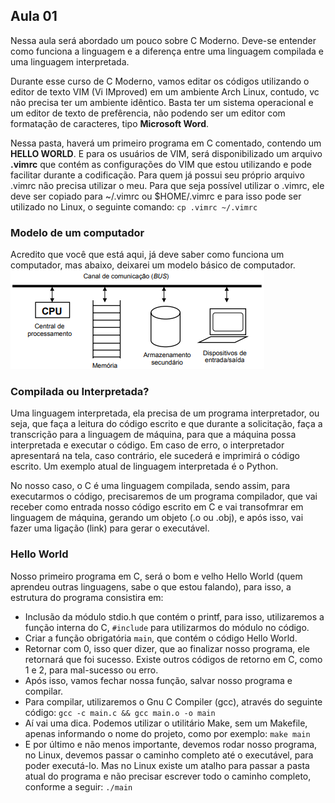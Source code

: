 ## **Aula 01**

Nessa aula será abordado um pouco sobre C Moderno. Deve-se entender como funciona a linguagem e a diferença entre uma linguagem compilada e uma linguagem interpretada.

Durante esse curso de C Moderno, vamos editar os códigos utilizando o editor de texto VIM (Vi IMproved) em um ambiente Arch Linux, contudo, vc não precisa ter um ambiente idêntico. Basta ter um sistema operacional e um editor de texto de prefêrencia, não podendo ser um editor com formatação de caracteres, tipo **Microsoft Word**.

Nessa pasta, haverá um primeiro programa em C comentado, contendo um **HELLO WORLD**. E para os usuários de VIM, será disponibilizado um arquivo **.vimrc** que contém as configurações do VIM que estou utilizando e pode facilitar durante a codificação. Para quem já possui seu próprio arquivo .vimrc não precisa utilizar o meu.
Para que seja possível utilizar o .vimrc, ele deve ser copiado para ~/.vimrc ou $HOME/.vimrc e para isso pode ser utilizado no Linux, o seguinte comando:
`cp .vimrc ~/.vimrc`

### **Modelo de um computador**
Acredito que você que está aqui, já deve saber como funciona um computador, mas abaixo, deixarei um modelo básico de computador.
![modeloComputador](Imagens/Modelo_Computador.png)

### **Compilada ou Interpretada?**
Uma linguagem interpretada, ela precisa de um programa interpretador, ou seja, que faça a leitura do código escrito e que durante a solicitação, faça a transcrição para a linguagem de máquina, para que a máquina possa interpretada e executar o código. Em caso de erro, o interpretador apresentará na tela, caso contrário, ele sucederá e imprimirá o código escrito. Um exemplo atual de linguagem interpretada é o Python.

No nosso caso, o C é uma linguagem compilada, sendo assim, para executarmos o código, precisaremos de um programa compilador, que vai receber como entrada nosso código escrito em C e vai transofmrar em linguagem de máquina, gerando um objeto (.o ou .obj), e após isso, vai fazer uma ligação (link) para gerar o executável.

### **Hello World**
Nosso primeiro programa em C, será o bom e velho Hello World (quem aprendeu outras linguagens, sabe o que estou falando), para isso, a estrutura do programa consistira em:
* Inclusão da módulo stdio.h que contém o printf, para isso, utilizaremos a função interna do C, `#include` para utilizarmos do módulo no código.
* Criar a função obrigatória `main`, que contém o código Hello World.
* Retornar com 0, isso quer dizer, que ao finalizar nosso programa, ele retornará que foi sucesso. Existe outros códigos de retorno em C, como 1 e 2, para mal-sucesso ou erro.
* Após isso, vamos fechar nossa função, salvar nosso programa e compilar.
* Para compilar, utilizaremos o Gnu C Compiler (gcc), através do seguinte código:
`gcc -c main.c && gcc main.o -o main`
* Aí vai uma dica. Podemos utilizar o utilitário Make, sem um Makefile, apenas informando o nome do projeto, como por exemplo:
`make main`
* E por último e não menos importante, devemos rodar nosso programa, no Linux, devemos passar o caminho completo até o executável, para poder executá-lo. Mas no Linux existe um atalho para passar a pasta atual do programa e não precisar escrever todo o caminho completo, conforme a seguir:
`./main`
